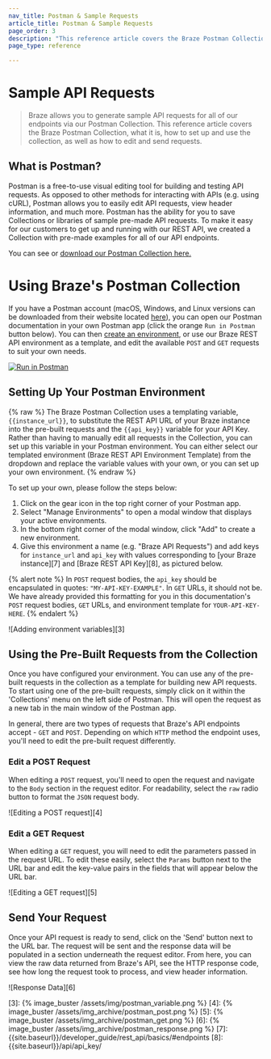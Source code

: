 ```yaml
---
nav_title: Postman & Sample Requests
article_title: Postman & Sample Requests
page_order: 3
description: "This reference article covers the Braze Postman Collection, what it is, how to set up and use the collection, as well as how to edit and send requests."
page_type: reference

---
```


# Sample API Requests

> Braze allows you to generate sample API requests for all of our endpoints via our Postman Collection. This reference article covers the Braze Postman Collection, what it is, how to set up and use the collection, as well as how to edit and send requests.

## What is Postman?

Postman is a free-to-use visual editing tool for building and testing API requests. As opposed to other methods for interacting with APIs (e.g. using cURL), Postman allows you to easily edit API requests, view header information, and much more. Postman has the ability for you to save Collections or libraries of sample pre-made API requests. To make it easy for our customers to get up and running with our REST API, we created a Collection with pre-made examples for all of our API endpoints.

You can see or [download our Postman Collection here.](https://www.getpostman.com/collections/29baa41d7ba930673ef0)

# Using Braze's Postman Collection

If you have a Postman account (macOS, Windows, and Linux versions can be downloaded from their website located [here][1]), you can open our Postman documentation in your own Postman app (click the orange `Run in Postman` button below). You can then [create an environment](#setting-up-your-postman-environment), or use our Braze REST API environment as a template, and edit the available   `POST` and `GET` requests to suit your own needs.

[![Run in Postman](https://run.pstmn.io/button.svg)](https://app.getpostman.com/run-collection/29baa41d7ba930673ef0?action=collection%2Fimport)

## Setting Up Your Postman Environment

{% raw %}
The Braze Postman Collection uses a templating variable, `{{instance_url}}`, to substitute the REST API URL of your Braze instance into the pre-built requests and the `{{api_key}}` variable for your API Key. Rather than having to manually edit all requests in the Collection, you can set up this variable in your Postman environment. You can either select our templated environment (Braze REST API Environment Template) from the dropdown and replace the variable values with your own, or you can set up your own environment.
{% endraw %}

To set up your own, please follow the steps below:

1. Click on the gear icon in the top right corner of your Postman app.
2. Select "Manage Environments" to open a modal window that displays your active environments.
3. In the bottom right corner of the modal window, click "Add" to create a new environment.
4. Give this environment a name (e.g. "Braze API Requests") and add keys for `instance_url` and `api_key` with values corresponding to [your Braze instance][7] and [Braze REST API Key][8], as pictured below.

{% alert note %}
In `POST` request bodies, the `api_key` should be encapsulated in quotes: `"MY-API-KEY-EXAMPLE"`. In `GET` URLs, it should not be. We have already provided this formatting for you in this documentation's `POST` request bodies, `GET` URLs, and environment template for `YOUR-API-KEY-HERE`.
{% endalert %}

![Adding environment variables][3]

## Using the Pre-Built Requests from the Collection

Once you have configured your environment. You can use any of the pre-built requests in the collection as a template for building new API requests. To start using one of the pre-built requests, simply click on it within the 'Collections' menu on the left side of Postman. This will open the request as a new tab in the main window of the Postman app.

In general, there are two types of requests that Braze's API endpoints accept - `GET` and `POST`. Depending on which `HTTP` method the endpoint uses, you'll need to edit the pre-built request differently.

### Edit a POST Request

When editing a `POST` request, you'll need to open the request and navigate to the `Body` section in the request editor. For readability, select the `raw` radio button to format the `JSON` request body.

![Editing a POST request][4]

### Edit a GET Request

When editing a `GET` request, you will need to edit the parameters passed in the request URL. To edit these easily, select the `Params` button next to the URL bar and edit the key-value pairs in the fields that will appear below the URL bar.

![Editing a GET request][5]

## Send Your Request

Once your API request is ready to send, click on the 'Send' button next to the URL bar. The request will be sent and the response data will be populated in a section underneath the request editor. From here, you can view the raw data returned from Braze's API, see the HTTP response code, see how long the request took to process, and view header information.

![Response Data][6]

[1]: https://www.getpostman.com
[3]: {% image_buster /assets/img/postman_variable.png %}
[4]: {% image_buster /assets/img_archive/postman_post.png %}
[5]: {% image_buster /assets/img_archive/postman_get.png %}
[6]: {% image_buster /assets/img_archive/postman_response.png %}
[7]: {{site.baseurl}}/developer_guide/rest_api/basics/#endpoints
[8]: {{site.baseurl}}/api/api_key/
